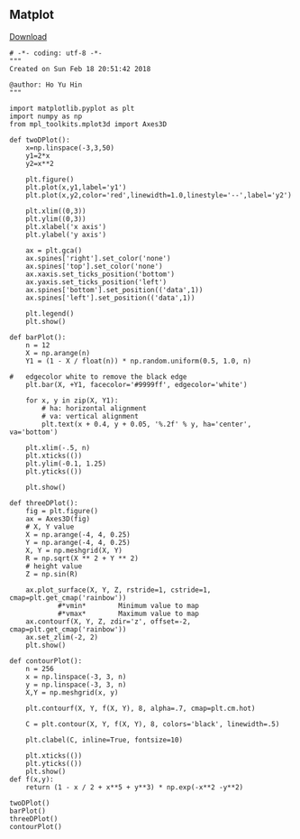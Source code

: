 ## Matplot
[Download](Matplot.py)

	# -*- coding: utf-8 -*-
	"""
	Created on Sun Feb 18 20:51:42 2018

	@author: Ho Yu Hin
	"""

	import matplotlib.pyplot as plt
	import numpy as np
	from mpl_toolkits.mplot3d import Axes3D

	def twoDPlot():
	    x=np.linspace(-3,3,50)
	    y1=2*x
	    y2=x**2

	    plt.figure()
	    plt.plot(x,y1,label='y1')
	    plt.plot(x,y2,color='red',linewidth=1.0,linestyle='--',label='y2')

	    plt.xlim((0,3))
	    plt.ylim((0,3))
	    plt.xlabel('x axis')
	    plt.ylabel('y axis')

	    ax = plt.gca()
	    ax.spines['right'].set_color('none')
	    ax.spines['top'].set_color('none')
	    ax.xaxis.set_ticks_position('bottom')
	    ax.yaxis.set_ticks_position('left')
	    ax.spines['bottom'].set_position(('data',1))
	    ax.spines['left'].set_position(('data',1))

	    plt.legend()
	    plt.show()

	def barPlot():
	    n = 12
	    X = np.arange(n)
	    Y1 = (1 - X / float(n)) * np.random.uniform(0.5, 1.0, n)

	#   edgecolor white to remove the black edge
	    plt.bar(X, +Y1, facecolor='#9999ff', edgecolor='white')

	    for x, y in zip(X, Y1):
	        # ha: horizontal alignment
	        # va: vertical alignment
	        plt.text(x + 0.4, y + 0.05, '%.2f' % y, ha='center', va='bottom')

	    plt.xlim(-.5, n)
	    plt.xticks(())
	    plt.ylim(-0.1, 1.25)
	    plt.yticks(())

	    plt.show()

	def threeDPlot():
	    fig = plt.figure()
	    ax = Axes3D(fig)
	    # X, Y value
	    X = np.arange(-4, 4, 0.25)
	    Y = np.arange(-4, 4, 0.25)
	    X, Y = np.meshgrid(X, Y)
	    R = np.sqrt(X ** 2 + Y ** 2)
	    # height value
	    Z = np.sin(R)

	    ax.plot_surface(X, Y, Z, rstride=1, cstride=1, cmap=plt.get_cmap('rainbow'))
	            #*vmin*        Minimum value to map
	            #*vmax*        Maximum value to map
	    ax.contourf(X, Y, Z, zdir='z', offset=-2, cmap=plt.get_cmap('rainbow'))
	    ax.set_zlim(-2, 2)
	    plt.show()

	def contourPlot():
	    n = 256
	    x = np.linspace(-3, 3, n)
	    y = np.linspace(-3, 3, n)
	    X,Y = np.meshgrid(x, y)

	    plt.contourf(X, Y, f(X, Y), 8, alpha=.7, cmap=plt.cm.hot)

	    C = plt.contour(X, Y, f(X, Y), 8, colors='black', linewidth=.5)

	    plt.clabel(C, inline=True, fontsize=10)

	    plt.xticks(())
	    plt.yticks(())
	    plt.show()
	def f(x,y):
	    return (1 - x / 2 + x**5 + y**3) * np.exp(-x**2 -y**2)

	twoDPlot()
	barPlot()
	threeDPlot()
	contourPlot()
